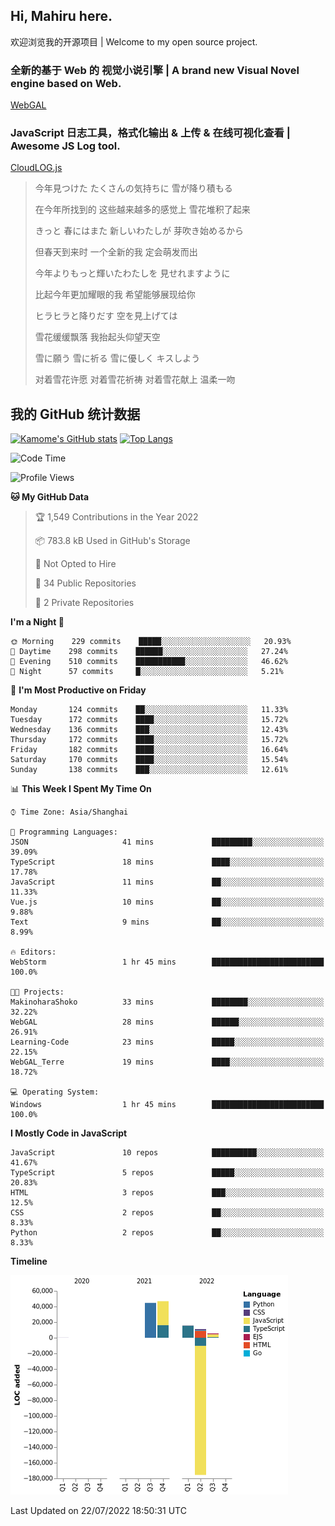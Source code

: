 ## Hi, Mahiru here.

欢迎浏览我的开源项目 | Welcome to my open source project.

### 全新的基于 Web 的 视觉小说引擎 | A brand new Visual Novel engine based on Web.

[WebGAL](https://github.com/MakinoharaShoko/WebGAL)

### JavaScript 日志工具，格式化输出 & 上传 & 在线可视化查看 | Awesome JS Log tool.

[CloudLOG.js](https://github.com/MakinoharaShoko/CloudLog.JS)

> 今年見つけた たくさんの気持ちに 雪が降り積もる  
> 
> 在今年所找到的 这些越来越多的感觉上 雪花堆积了起来  
> 
> きっと 春にはまた 新しいわたしが 芽吹き始めるから  
> 
> 但春天到来时 一个全新的我 定会萌发而出  
> 
> 今年よりもっと輝いたわたしを 見せれますように  
> 
> 比起今年更加耀眼的我 希望能够展现给你  
> 
> ヒラヒラと降りだす 空を見上げては  
> 
> 雪花缓缓飘落 我抬起头仰望天空  
> 
> 雪に願う 雪に祈る 雪に優しく キスしよう  
> 
> 对着雪花许愿 对着雪花祈祷 对着雪花献上 温柔一吻

## 我的 GitHub 统计数据

[![Kamome's GitHub stats](https://github-readme-stats.vercel.app/api?username=MakinoharaShoko)](https://github.com/anuraghazra/github-readme-stats)
[![Top Langs](https://github-readme-stats.vercel.app/api/top-langs/?username=MakinoharaShoko&layout=compact)](https://github.com/anuraghazra/github-readme-stats)

<!--
**MakinoharaShoko/MakinoharaShoko** is a ✨ _special_ ✨ repository because its `README.md` (this file) appears on your GitHub profile.

Here are some ideas to get you started:

- 🔭 I’m currently working on ...
- 🌱 I’m currently learning ...
- 👯 I’m looking to collaborate on ...
- 🤔 I’m looking for help with ...
- 💬 Ask me about ...
- 📫 How to reach me: ...
- 😄 Pronouns: ...
- ⚡ Fun fact: ...
-->

<!--START_SECTION:waka-->
![Code Time](http://img.shields.io/badge/Code%20Time-0%20secs-blue)

![Profile Views](http://img.shields.io/badge/Profile%20Views-9-blue)

**🐱 My GitHub Data** 

> 🏆 1,549 Contributions in the Year 2022
 > 
> 📦 783.8 kB Used in GitHub's Storage 
 > 
> 🚫 Not Opted to Hire
 > 
> 📜 34 Public Repositories 
 > 
> 🔑 2 Private Repositories  
 > 
**I'm a Night 🦉** 

```text
🌞 Morning    229 commits    █████░░░░░░░░░░░░░░░░░░░░   20.93% 
🌆 Daytime    298 commits    ██████░░░░░░░░░░░░░░░░░░░   27.24% 
🌃 Evening    510 commits    ███████████░░░░░░░░░░░░░░   46.62% 
🌙 Night      57 commits     █░░░░░░░░░░░░░░░░░░░░░░░░   5.21%

```
📅 **I'm Most Productive on Friday** 

```text
Monday       124 commits    ██░░░░░░░░░░░░░░░░░░░░░░░   11.33% 
Tuesday      172 commits    ████░░░░░░░░░░░░░░░░░░░░░   15.72% 
Wednesday    136 commits    ███░░░░░░░░░░░░░░░░░░░░░░   12.43% 
Thursday     172 commits    ████░░░░░░░░░░░░░░░░░░░░░   15.72% 
Friday       182 commits    ████░░░░░░░░░░░░░░░░░░░░░   16.64% 
Saturday     170 commits    ████░░░░░░░░░░░░░░░░░░░░░   15.54% 
Sunday       138 commits    ███░░░░░░░░░░░░░░░░░░░░░░   12.61%

```


📊 **This Week I Spent My Time On** 

```text
⌚︎ Time Zone: Asia/Shanghai

💬 Programming Languages: 
JSON                     41 mins             █████████░░░░░░░░░░░░░░░░   39.09% 
TypeScript               18 mins             ████░░░░░░░░░░░░░░░░░░░░░   17.78% 
JavaScript               11 mins             ██░░░░░░░░░░░░░░░░░░░░░░░   11.33% 
Vue.js                   10 mins             ██░░░░░░░░░░░░░░░░░░░░░░░   9.88% 
Text                     9 mins              ██░░░░░░░░░░░░░░░░░░░░░░░   8.99%

🔥 Editors: 
WebStorm                 1 hr 45 mins        █████████████████████████   100.0%

🐱‍💻 Projects: 
MakinoharaShoko          33 mins             ████████░░░░░░░░░░░░░░░░░   32.22% 
WebGAL                   28 mins             ██████░░░░░░░░░░░░░░░░░░░   26.91% 
Learning-Code            23 mins             █████░░░░░░░░░░░░░░░░░░░░   22.15% 
WebGAL_Terre             19 mins             ████░░░░░░░░░░░░░░░░░░░░░   18.72%

💻 Operating System: 
Windows                  1 hr 45 mins        █████████████████████████   100.0%

```

**I Mostly Code in JavaScript** 

```text
JavaScript               10 repos            ██████████░░░░░░░░░░░░░░░   41.67% 
TypeScript               5 repos             █████░░░░░░░░░░░░░░░░░░░░   20.83% 
HTML                     3 repos             ███░░░░░░░░░░░░░░░░░░░░░░   12.5% 
CSS                      2 repos             ██░░░░░░░░░░░░░░░░░░░░░░░   8.33% 
Python                   2 repos             ██░░░░░░░░░░░░░░░░░░░░░░░   8.33%

```


**Timeline**

![Chart not found](https://raw.githubusercontent.com/MakinoharaShoko/MakinoharaShoko/main/charts/bar_graph.png) 


 Last Updated on 22/07/2022 18:50:31 UTC
<!--END_SECTION:waka-->
